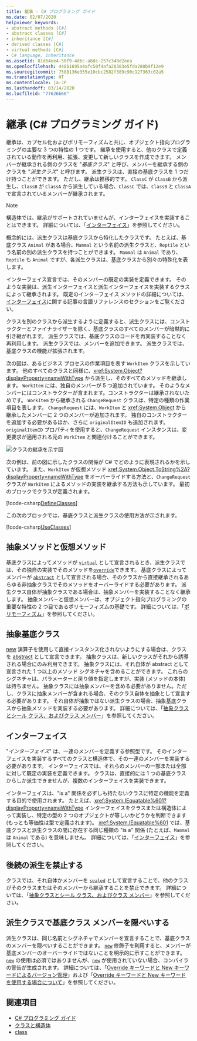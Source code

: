 ```yaml
---
title: 継承 - C# プログラミング ガイド
ms.date: 02/07/2020
helpviewer_keywords:
- abstract methods [C#]
- abstract classes [C#]
- inheritance [C#]
- derived classes [C#]
- virtual methods [C#]
- C# language, inheritance
ms.assetid: 81d64ee4-50f9-4d6c-a8dc-257c348d2eea
ms.openlocfilehash: 448b1695a4afc50f4afa20383e5fda280b9f12e9
ms.sourcegitcommit: 7588136e355e10cbc2582f389c90c127363c02a5
ms.translationtype: HT
ms.contentlocale: ja-JP
ms.lasthandoff: 03/14/2020
ms.locfileid: "77626660"
---
```

# <a name="inheritance-c-programming-guide"></a>継承 (C# プログラミング ガイド)

継承は、カプセル化およびポリモーフィズムと共に、オブジェクト指向プログラミングの主要な 3 つの特性の 1 つです。 継承を使用すると、他のクラスで定義されている動作を再利用、拡張、変更して新しいクラスを作成できます。 メンバーが継承される側のクラスを "*基底クラス*" と呼び、メンバーを継承する側のクラスを "*派生クラス*" と呼びます。 派生クラスは、直接の基底クラスを 1 つだけ持つことができます。 ただし、継承は推移的です。 `ClassC` が `ClassB` から派生し、`ClassB` が `ClassA` から派生している場合、`ClassC` では、`ClassB` と `ClassA` で宣言されているメンバーが継承されます。

> [!NOTE]
> 構造体では、継承がサポートされていませんが、インターフェイスを実装することはできます。 詳細については、「[インターフェイス](../interfaces/index.md)」を参照してください。

概念的には、派生クラスは基底クラスから特化したクラスです。 たとえば、基底クラス `Animal` がある場合、`Mammal` という名前の派生クラスと、`Reptile` という名前の別の派生クラスを持つことができます。 `Mammal` は `Animal` であり、`Reptile` も `Animal` ですが、各派生クラスは、基底クラスから別々の特殊化を表します。

インターフェイス宣言では、そのメンバーの既定の実装を定義できます。 そのような実装は、派生インターフェイスと派生インターフェイスを実装するクラスによって継承されます。 既定のインターフェイス メソッドの詳細については、[インターフェイス](../../language-reference/keywords/interface.md)に関する記事の言語リファレンスのセクションをご覧ください。

クラスを別のクラスから派生するように定義すると、派生クラスには、コンストラクターとファイナライザーを除く、基底クラスのすべてのメンバーが暗黙的に引き継がれます。 派生クラスでは、基底クラスのコードを再実装することなく再利用します。 派生クラスでは、メンバーを追加できます。 派生クラスでは、基底クラスの機能が拡張されます。

次の図は、あるビジネス プロセスの作業項目を表す `WorkItem` クラスを示しています。 他のすべてのクラスと同様に、<xref:System.Object?displayProperty=nameWithType> から派生し、そのすべてのメソッドを継承します。 `WorkItem` には、独自のメンバーが 5 つ追加されています。 そのようなメンバーにはコンストラクターが含まれます。コンストラクターは継承されないためです。 `WorkItem` から継承される `ChangeRequest` クラスは、特定の種類の作業項目を表します。 `ChangeRequest` には、`WorkItem` と <xref:System.Object> から継承したメンバーに 2 つのメンバーが追加されます。 独自のコンストラクターを追加する必要があるほか、さらに `originalItemID` も追加されます。 `originalItemID` プロパティを使用すると、`ChangeRequest` インスタンスは、変更要求が適用される元の `WorkItem` と関連付けることができます。

![クラスの継承を示す図](./media/inheritance/class-inheritance-diagram.png)

次の例は、前の図に示したクラスの関係が C# でどのように表現されるかを示しています。 また、`WorkItem` が仮想メソッド <xref:System.Object.ToString%2A?displayProperty=nameWithType> をオーバーライドする方法と、`ChangeRequest` クラスが `WorkItem` によるメソッドの実装を継承する方法も示しています。 最初のブロックでクラスが定義されます。

[!code-csharp[DefineClasses](~/samples/snippets/csharp/objectoriented/inheritance.cs#Classes)]

この次のブロックでは、基底クラスと派生クラスの使用方法が示されます。

[!code-csharp[UseClasses](~/samples/snippets/csharp/objectoriented/inheritance.cs#UseClasses)]

## <a name="abstract-and-virtual-methods"></a>抽象メソッドと仮想メソッド

基底クラスによってメソッドが [`virtual`](../../language-reference/keywords/virtual.md) として宣言されるとき、派生クラスでは、その独自の実装でそのメソッドを[`override`](../../language-reference/keywords/override.md)できます。 基底クラスによってメンバーが [`abstract`](../../language-reference/keywords/abstract.md) として宣言される場合、そのクラスから直接継承されるあらゆる非抽象クラスでそのメソッドをオーバーライドする必要があります。 派生クラス自体が抽象クラスである場合は、抽象メンバーを実装することなく継承します。 抽象メンバーと仮想メンバーは、オブジェクト指向プログラミングの重要な特性の 2 つ目であるポリモーフィズムの基礎です。 詳細については、「[ポリモーフィズム](./polymorphism.md)」を参照してください。

## <a name="abstract-base-classes"></a>抽象基底クラス

[new](../../language-reference/operators/new-operator.md) 演算子を使用して直接インスタンス化されないようにする場合は、クラスを [abstract](../../language-reference/keywords/abstract.md) として宣言できます。 抽象クラスは、新しいクラスがそれから誘導される場合にのみ利用できます。 抽象クラスには、それ自体が abstract として宣言された 1 つ以上のメソッド シグネチャを含めることができます。 これらのシグネチャは、パラメーターと戻り値を指定しますが、実装 (メソッドの本体) は持ちません。 抽象クラスには抽象メンバーを含める必要がありません。ただし、クラスに抽象メンバーが含まれる場合、そのクラス自体を抽象として宣言する必要があります。 それ自体が抽象ではない派生クラスの場合、抽象基底クラスから抽象メソッドを実装する必要があります。 詳細については、「[抽象クラスとシール クラス、およびクラス メンバー](abstract-and-sealed-classes-and-class-members.md)」を参照してください。

## <a name="interfaces"></a>インターフェイス

"*インターフェイス*" は、一連のメンバーを定義する参照型です。 そのインターフェイスを実装するすべてのクラスと構造体で、その一連のメンバーを実装する必要があります。 インターフェイスでは、それらのメンバーの一部または全部に対して既定の実装を定義できます。 クラスは、直接的には 1 つの基底クラスからしか派生できませんが、複数のインターフェイスを実装できます。

インターフェイスは、"is a" 関係を必ずしも持たないクラスに特定の機能を定義する目的で使用されます。 たとえば、<xref:System.IEquatable%601?displayProperty=nameWithType> インターフェイスをクラスまたは構造体によって実装し、特定の型の 2 つのオブジェクトが等しいかどうかを判断できます (もっとも等価性は型で定義されます)。 <xref:System.IEquatable%601> では、基底クラスと派生クラスの間に存在する同じ種類の "is a" 関係 (たとえば、`Mammal` は `Animal` である) を意味しません。 詳細については、「[インターフェイス](../interfaces/index.md)」を参照してください。

## <a name="preventing-further-derivation"></a>後続の派生を禁止する  

クラスでは、それ自体かメンバーを [`sealed`](../../language-reference/keywords/sealed.md) として宣言することで、他のクラスがそのクラスまたはそのメンバーから継承することを禁止できます。 詳細については、「[抽象クラスとシール クラス、およびクラス メンバー](./abstract-and-sealed-classes-and-class-members.md)」を参照してください。

## <a name="derived-class-hiding-of-base-class-members"></a>派生クラスで基底クラス メンバーを隠ぺいする  

派生クラスは、同じ名前とシグネチャでメンバーを宣言することで、基底クラスのメンバーを隠ぺいすることができます。 [`new`](../../language-reference/keywords/new-modifier.md) 修飾子を利用すると、メンバーが基底メンバーのオーバーライドではないことを明示的に示すことができます。 [`new`](../../language-reference/keywords/new-modifier.md) の使用は必須ではありませんが、[`new`](../../language-reference/keywords/new-modifier.md) が使用されていない場合、コンパイラの警告が生成されます。 詳細については、「[Override キーワードと New キーワードによるバージョン管理](./versioning-with-the-override-and-new-keywords.md)」および「[Override キーワードと New キーワードを使用する場合について](./knowing-when-to-use-override-and-new-keywords.md)」を参照してください。

## <a name="see-also"></a>関連項目

- [C# プログラミング ガイド](../index.md)
- [クラスと構造体](./index.md)
- [class](../../language-reference/keywords/class.md)
